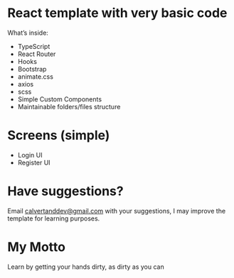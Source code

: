 # React template with very basic code
What’s inside:

- TypeScript
- React Router
- Hooks
- Bootstrap
- animate.css
- axios
- scss
- Simple Custom Components
- Maintainable folders/files structure

# Screens (simple)
- Login UI
- Register UI

# Have suggestions?
Email calvertanddev@gmail.com with your suggestions, I may improve the template for learning purposes.

# My Motto
Learn by getting your hands dirty, as dirty as you can
